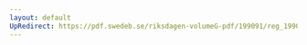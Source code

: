 ```yaml
---
layout: default
UpRedirect: https://pdf.swedeb.se/riksdagen-volumeG-pdf/199091/reg_199091/reg_199091_0380.pdf
---
```

